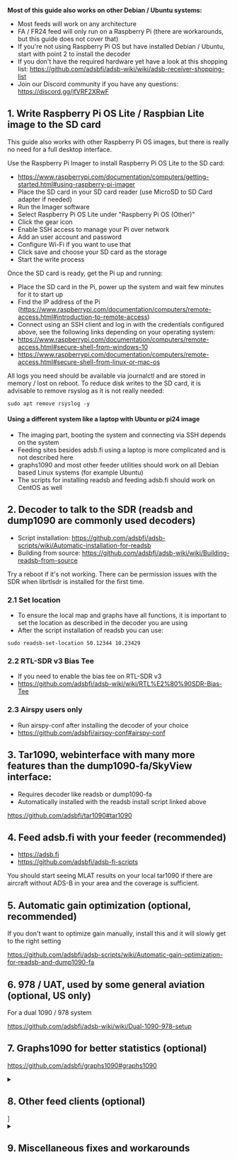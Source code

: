 **Most of this guide also works on other Debian / Ubuntu systems:**
- Most feeds will work on any architecture 
- FA / FR24 feed will only run on a Raspberry Pi (there are workarounds, but this guide does not cover that)
- If you're not using Raspberry Pi OS but have installed Debian / Ubuntu, start with point 2 to install the decoder
- If you don't have the required hardware yet have a look at this shopping list: https://github.com/adsbfi/adsb-wiki/wiki/adsb-receiver-shopping-list
- Join our Discord community if you have any questions: https://discord.gg/jfVRF2XRwF


## 1. Write Raspberry Pi OS Lite / Raspbian Lite image to the SD card

This guide also works with other Raspberry Pi OS images, but there is really no need for a full desktop interface.

Use the Raspberry Pi Imager to install Raspberry Pi OS Lite to the SD card:
- https://www.raspberrypi.com/documentation/computers/getting-started.html#using-raspberry-pi-imager
- Place the SD card in your SD card reader (use MicroSD to SD Card adapter if needed)
- Run the Imager software
- Select Raspberry Pi OS Lite under "Raspberry Pi OS (Other)"
- Click the gear icon
- Enable SSH access to manage your Pi over network
- Add an user account and password
- Configure Wi-Fi if you want to use that
- Click save and choose your SD card as the storage
- Start the write process

Once the SD card is ready, get the Pi up and running:
- Place the SD card in the Pi, power up the system and wait few minutes for it to start up
- Find the IP address of the Pi (https://www.raspberrypi.com/documentation/computers/remote-access.html#introduction-to-remote-access)
- Connect using an SSH client and log in with the credentials configured above, see the following links depending on your operating system:
- https://www.raspberrypi.com/documentation/computers/remote-access.html#secure-shell-from-windows-10
- https://www.raspberrypi.com/documentation/computers/remote-access.html#secure-shell-from-linux-or-mac-os

All logs you need should be available via journalctl and are stored in memory / lost on reboot. 
To reduce disk writes to the SD card, it is advisable to remove rsyslog as it is not really needed:

 `sudo apt remove rsyslog -y`

#### Using a different system like a laptop with Ubuntu or pi24 image

- The imaging part, booting the system and connecting via SSH depends on the system
- Feeding sites besides adsb.fi using a laptop is more complicated and is not described here
- graphs1090 and most other feeder utilities should work on all Debian based Linux systems (for example Ubuntu)
- The scripts for installing readsb and feeding adsb.fi should work on CentOS as well


## 2. Decoder to talk to the SDR (readsb and dump1090 are commonly used decoders)

- Script installation: https://github.com/adsbfi/adsb-scripts/wiki/Automatic-installation-for-readsb
- Building from source: https://github.com/adsbfi/adsb-wiki/wiki/Building-readsb-from-source

Try a reboot if it's not working. There can be permission issues with the SDR when librtlsdr is installed for the first time.

### 2.1 Set location

- To ensure the local map and graphs have all functions, it is important to set the location as described in the decoder you are using
- After the script installation of readsb you can use:
```
sudo readsb-set-location 50.12344 10.23429
```

### 2.2 RTL-SDR v3 Bias Tee

- If you need to enable the bias tee on RTL-SDR v3
- https://github.com/adsbfi/adsb-wiki/wiki/RTL%E2%80%90SDR-Bias-Tee


### 2.3 Airspy users only

- Run airspy-conf after installing the decoder of your choice
- https://github.com/adsbfi/airspy-conf#airspy-conf


## 3. Tar1090, webinterface with many more features than the dump1090-fa/SkyView interface:

- Requires decoder like readsb or dump1090-fa
- Automatically installed with the readsb install script linked above

https://github.com/adsbfi/tar1090#tar1090


## 4. Feed adsb.fi with your feeder (recommended)

- https://adsb.fi
- https://github.com/adsbfi/adsb-fi-scripts

You should start seeing MLAT results on your local tar1090 if there are aircraft without ADS-B in your area and the coverage is sufficient.


## 5. Automatic gain optimization (optional, recommended)

If you don't want to optimize gain manually, install this and it will slowly get to the right setting

https://github.com/adsbfi/adsb-scripts/wiki/Automatic-gain-optimization-for-readsb-and-dump1090-fa


## 6. 978 / UAT, used by some general aviation (optional, US only)
For a dual 1090 / 978 system

https://github.com/adsbfi/adsb-wiki/wiki/Dual-1090-978-setup


## 7. Graphs1090 for better statistics (optional)

https://github.com/adsbfi/graphs1090#graphs1090


<details>
 <summary>
<h2>8. Other feed clients (optional)</h2>]
</summary>

Specify a network Beast receiver IP 127.0.0.1 port 30005 (beast protocol).
Do not select DVB-T / USB / SDR input. It will interfere with the readsb decoder you already installed.

In case something stops working, just rerun the install script for readsb. It fixes common configuration errors with other feed clients.

### 8.1 Feed Flightaware (optional)

The steps below may look redundant, they are NOT. (there are issues with removing config files and them being not installed)
Execute all of them!
```
URL=""
dpkg --print-architecture | grep -qs -e armhf && URL="https://flightaware.com/adsb/piaware/files/packages/pool/piaware/f/flightaware-apt-repository/flightaware-apt-repository_1.1_all.deb"
wget -O /tmp/piaware-repo.deb "$URL"
sudo apt purge -y piaware-repository &>/dev/null
sudo rm -f /etc/apt/sources.list.d/piaware-*.list
sudo dpkg -i /tmp/piaware-repo.deb
sudo apt update
sudo apt install -y piaware
```


Once you are receiving aircraft on your local map for a couple of minutes, you can link it to your account if you're into that: https://flightaware.com/adsb/piaware/claim

See also: https://flightaware.com/adsb/piaware/install

If you're keen on keeping your stats, you'll need to use the feeder-id from the stats page you wish to retain and configure piaware to use that ID: https://discussions.flightaware.com/t/for-beginners-how-to-get-back-existing-station-number-in-a-fresh-install/30981/

Note that only armhf is supported by Flightaware. (Unsupported: aarch64, x86_64 (amd64) etc.)

### 8.2 Feed FR24 (optional)

- It is recommended to install and update FR24 without using their Debian package
- fr24feed package autoupdate has broken receivers on multiple occasions in the past
- This install script only utilizes the binary from them and removes the auto updater and unnecessary scripts, which are not required when running standalone / readsb decoder.
- FR24 MLAT does not work on Raspberry Pi, they recommend disabling it
```
sudo bash -c "$(wget -O - https://github.com/adsbfi/adsb-scripts/raw/master/fr24-nopackage.sh)"
```

Note that only armhf is supported by FR24. (Unsupported: aarch64, x86_64 (amd64) etc.)

- Configuration can be done using this command (not necessary when updating).
```
sudo fr24feed --signup; sudo systemctl restart fr24feed
```

- Choose the following options (for others it is up to you to decide)
```
Would you like to use autoconfig $:
no

Step 1.3 - Would you like to participate in MLAT calculations? (yes/no)$:
no

Step 4.1 - Receiver selection:
Enter your receiver type (1-7)$:
4 ModeS Beast (USB/Network)

Step 4.2 - Please select connection type:
Enter your connection type (1-2)$:
1 (Network)

Step 4.3A - Please enter your receiver's IP address/hostname (127.0.0.1 is correct for everyone, means same computer)
127.0.0.1

Step 4.3B - Please enter your receiver's data port number
30005

Step 5.1 - Would you like to enable RAW data feed on port 30334 (yes/no)$:
no

Step 5.2 - Would you like to enable Basestation data feed on port 30003 (yes/no)$:
no

Step 6 - Please select desired logfile mode:
0

```
- If your tar1090 / dump1090-fa map is no longer working, it's likely due to a configuration error. The easiest way to fix this is by running the automatic installation script mentioned earlier on this page to install readsb. These scripts will help fix the configuration.

- Check status / logs:
```
sudo fr24feed-status
sudo journalctl -u fr24feed --no-pager
```

- Disabling / removing fr24feed:
```
sudo systemctl disable --now fr24feed
```

</details>

<details>
 <summary>
<h2>9. Miscellaneous fixes and workarounds</h2>
 </summary>
<details>

### 9.1 Potential workaround for losing network connectivity due to dhcpcd / Wi-Fi:
- [[Raspbian dropping off the network potential workaround]]

### 9.2 Static IP address
- [[Static IP]]

### 9.3 Fix for Pihole websites not working:
```
echo 'server.modules += ("mod_alias")' | sudo tee /etc/lighttpd/external.conf
sudo systemctl restart lighttpd
```

### 9.4 Disabling IPv6 (for IPv6 issues)
```
sudo tee /etc/sysctl.d/08-disable-ipv6.conf <<EOF
# disable IPv6
#
net.ipv6.conf.all.disable_ipv6 = 1
EOF
sudo reboot
```
</details>

